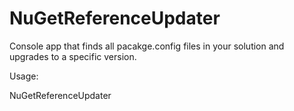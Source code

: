 # NuGetReferenceUpdater

Console app that finds all pacakge.config files in your solution and upgrades to a specific version.

Usage:

NuGetReferenceUpdater <package name> <old version> <new version>
